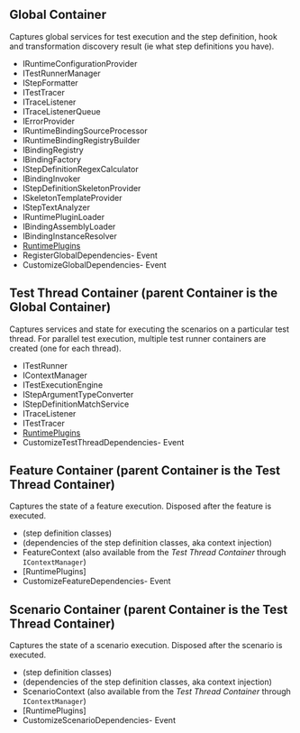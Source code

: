 ## Global Container

Captures global services for test execution and the step definition, hook and transformation discovery result (ie what step definitions you have).

* IRuntimeConfigurationProvider
* ITestRunnerManager
* IStepFormatter
* ITestTracer
* ITraceListener
* ITraceListenerQueue
* IErrorProvider
* IRuntimeBindingSourceProcessor
* IRuntimeBindingRegistryBuilder
* IBindingRegistry
* IBindingFactory
* IStepDefinitionRegexCalculator
* IBindingInvoker
* IStepDefinitionSkeletonProvider
* ISkeletonTemplateProvider
* IStepTextAnalyzer
* IRuntimePluginLoader
* IBindingAssemblyLoader
* IBindingInstanceResolver
* [RuntimePlugins](https://github.com/techtalk/SpecFlow/blob/master/TechTalk.SpecFlow/Plugins/IRuntimePlugin.cs)
 * RegisterGlobalDependencies- Event
 * CustomizeGlobalDependencies- Event


## Test Thread Container (parent Container is the Global Container)

Captures services and state for executing the scenarios on a particular test thread. For parallel test execution, multiple test runner containers are created (one for each thread).

* ITestRunner
* IContextManager
* ITestExecutionEngine
* IStepArgumentTypeConverter
* IStepDefinitionMatchService
* ITraceListener
* ITestTracer
* [RuntimePlugins](https://github.com/techtalk/SpecFlow/blob/master/TechTalk.SpecFlow/Plugins/IRuntimePlugin.cs)
 * CustomizeTestThreadDependencies- Event


## Feature Container (parent Container is the Test Thread Container)

Captures the state of a feature execution. Disposed after the feature is executed.

* (step definition classes)
* (dependencies of the step definition classes, aka context injection)
* FeatureContext (also available from the *Test Thread Container* through `IContextManager`)
* [RuntimePlugins] 
 * CustomizeFeatureDependencies- Event


## Scenario Container (parent Container is the Test Thread Container)

Captures the state of a scenario execution. Disposed after the scenario is executed.

* (step definition classes)
* (dependencies of the step definition classes, aka context injection)
* ScenarioContext (also available from the *Test Thread Container* through `IContextManager`)
* [RuntimePlugins] 
 * CustomizeScenarioDependencies- Event
